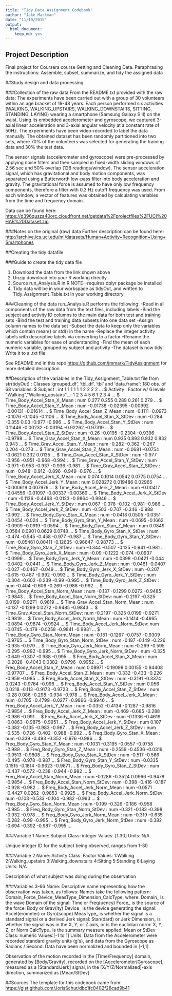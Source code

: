 ```yaml
---
title: "Tidy Data Assignment Codebook"
author: "Jake Markman"
date: "11/19/2015"
output:
  html_document:
    keep_md: yes
---
```


## Project Description
Final project for Coursera course Getting and Cleaning Data.  Paraphrasing the instructions: Assemble, subset, summarize, and tidy the assigned data

##Study design and data processing

###Collection of the raw data
From the README.txt provided with the raw data:
The experiments have been carried out with a group of 30 volunteers within an age bracket of 19-48 years. Each person performed six activities (WALKING, WALKING_UPSTAIRS, WALKING_DOWNSTAIRS, SITTING, STANDING, LAYING) wearing a smartphone (Samsung Galaxy S II) on the waist. Using its embedded accelerometer and gyroscope, we captured 3-axial linear acceleration and 3-axial angular velocity at a constant rate of 50Hz. The experiments have been video-recorded to label the data manually. The obtained dataset has been randomly partitioned into two sets, where 70% of the volunteers was selected for generating the training data and 30% the test data.

The sensor signals (accelerometer and gyroscope) were pre-processed by applying noise filters and then sampled in fixed-width sliding windows of 2.56 sec and 50% overlap (128 readings/window). The sensor acceleration signal, which has gravitational and body motion components, was separated using a Butterworth low-pass filter into body acceleration and gravity. The gravitational force is assumed to have only low frequency components, therefore a filter with 0.3 Hz cutoff frequency was used. From each window, a vector of features was obtained by calculating variables from the time and frequency domain.  

Data can be found here:
https://d396qusza40orc.cloudfront.net/getdata%2Fprojectfiles%2FUCI%20HAR%20Dataset.zip

###Notes on the original (raw) data
Further description can be found here:
http://archive.ics.uci.edu/ml/datasets/Human+Activity+Recognition+Using+Smartphones

##Creating the tidy datafile

###Guide to create the tidy data file
1.  Download the data from the link shown above
2.  Unzip download into your R working directly
3.  Source run_Analysis.R in R NOTE--requires dplyr package be installed
4.  Tidy data will be in your workspace as tidyOut, and written to Tidy_Assignment_Table.txt in your working directory

###Cleaning of the data
run_Analysis.R performs the following:
  -Read in all components of the raw data from the text files, including labels
  -Bind the subject and activity ID columns to the main data for both test and training sets
  -Bind the test and training data subsets into one data set
  -Assign column names to the data set
  -Subset the data to keep only the variables which contain mean() or std() in the name
  -Replace the integer activity labels with descriptive labels via converting to a factor
  -Rename the numeric variables for ease of understanding
  -Find the mean of each numeric variable, grouped by subject and activity
  -The dataset is now tidy! Write it to a .txt file

See README.md in this repo https://github.com/jmmark/TidyAssignment for more detailed description

##Description of the variables in the Tidy_Assignment_Table.txt file
from str(tidyOut) :
Classes ‘grouped_df’, ‘tbl_df’, ‘tbl’ and 'data.frame':	180 obs. of  68 variables:
 $ Subject                        : int  1 1 1 1 1 1 2 2 2 2 ...
 $ Activity                       : Factor w/ 6 levels "Walking","Walking_upstairs",..: 1 2 3 4 5 6 1 2 3 4 ...
 $ Time_Body_Accel_Stan_X_Mean    : num  0.277 0.255 0.289 0.261 0.279 ...
 $ Time_Body_Accel_Stan_Y_Mean    : num  -0.01738 -0.02395 -0.00992 -0.00131 -0.01614 ...
 $ Time_Body_Accel_Stan_Z_Mean    : num  -0.1111 -0.0973 -0.1076 -0.1045 -0.1106 ...
 $ Time_Body_Accel_Stan_X_StDev   : num  -0.284 -0.355 0.03 -0.977 -0.996 ...
 $ Time_Body_Accel_Stan_Y_StDev   : num  0.11446 -0.00232 -0.03194 -0.92262 -0.97319 ...
 $ Time_Body_Accel_Stan_Z_StDev   : num  -0.26 -0.0195 -0.2304 -0.9396 -0.9798 ...
 $ Time_Grav_Accel_Stan_X_Mean    : num  0.935 0.893 0.932 0.832 0.943 ...
 $ Time_Grav_Accel_Stan_Y_Mean    : num  -0.282 -0.362 -0.267 0.204 -0.273 ...
 $ Time_Grav_Accel_Stan_Z_Mean    : num  -0.0681 -0.0754 -0.0621 0.332 0.0135 ...
 $ Time_Grav_Accel_Stan_X_StDev   : num  -0.977 -0.956 -0.951 -0.968 -0.994 ...
 $ Time_Grav_Accel_Stan_Y_StDev   : num  -0.971 -0.953 -0.937 -0.936 -0.981 ...
 $ Time_Grav_Accel_Stan_Z_StDev   : num  -0.948 -0.912 -0.896 -0.949 -0.976 ...
 $ Time_Body_Accel_Jerk_X_Mean    : num  0.074 0.1014 0.0542 0.0775 0.0754 ...
 $ Time_Body_Accel_Jerk_Y_Mean    : num  0.028272 0.019486 0.02965 -0.000619 0.007976 ...
 $ Time_Body_Accel_Jerk_Z_Mean    : num  -0.00417 -0.04556 -0.01097 -0.00337 -0.00369 ...
 $ Time_Body_Accel_Jerk_X_StDev   : num  -0.1136 -0.4468 -0.0123 -0.9864 -0.9946 ...
 $ Time_Body_Accel_Jerk_Y_StDev   : num  0.067 -0.378 -0.102 -0.981 -0.986 ...
 $ Time_Body_Accel_Jerk_Z_StDev   : num  -0.503 -0.707 -0.346 -0.988 -0.992 ...
 $ Time_Body_Gyro_Stan_X_Mean     : num  -0.0418 0.0505 -0.0351 -0.0454 -0.024 ...
 $ Time_Body_Gyro_Stan_Y_Mean     : num  -0.0695 -0.1662 -0.0909 -0.0919 -0.0594 ...
 $ Time_Body_Gyro_Stan_Z_Mean     : num  0.0849 0.0584 0.0901 0.0629 0.0748 ...
 $ Time_Body_Gyro_Stan_X_StDev    : num  -0.474 -0.545 -0.458 -0.977 -0.987 ...
 $ Time_Body_Gyro_Stan_Y_StDev    : num  -0.05461 0.00411 -0.12635 -0.96647 -0.98773 ...
 $ Time_Body_Gyro_Stan_Z_StDev    : num  -0.344 -0.507 -0.125 -0.941 -0.981 ...
 $ Time_Body_Gyro_Jerk_X_Mean     : num  -0.09 -0.1222 -0.074 -0.0937 -0.0996 ...
 $ Time_Body_Gyro_Jerk_Y_Mean     : num  -0.0398 -0.0421 -0.044 -0.0402 -0.0441 ...
 $ Time_Body_Gyro_Jerk_Z_Mean     : num  -0.0461 -0.0407 -0.027 -0.0467 -0.049 ...
 $ Time_Body_Gyro_Jerk_X_StDev    : num  -0.207 -0.615 -0.487 -0.992 -0.993 ...
 $ Time_Body_Gyro_Jerk_Y_StDev    : num  -0.304 -0.602 -0.239 -0.99 -0.995 ...
 $ Time_Body_Gyro_Jerk_Z_StDev    : num  -0.404 -0.606 -0.269 -0.988 -0.992 ...
 $ Time_Body_Accel_Stan_Norm_Mean : num  -0.137 -0.1299 0.0272 -0.9485 -0.9843 ...
 $ Time_Body_Accel_Stan_Norm_StDev: num  -0.2197 -0.325 0.0199 -0.9271 -0.9819 ...
 $ Time_Grav_Accel_Stan_Norm_Mean : num  -0.137 -0.1299 0.0272 -0.9485 -0.9843 ...
 $ Time_Grav_Accel_Stan_Norm_StDev: num  -0.2197 -0.325 0.0199 -0.9271 -0.9819 ...
 $ Time_Body_Accel_Jerk_Norm_Mean : num  -0.1414 -0.4665 -0.0894 -0.9874 -0.9924 ...
 $ Time_Body_Accel_Jerk_Norm_StDev: num  -0.0745 -0.479 -0.0258 -0.9841 -0.9931 ...
 $ Time_Body_Gyro_Stan_Norm_Mean  : num  -0.161 -0.1267 -0.0757 -0.9309 -0.9765 ...
 $ Time_Body_Gyro_Stan_Norm_StDev : num  -0.187 -0.149 -0.226 -0.935 -0.979 ...
 $ Time_Body_Gyro_Jerk_Norm_Mean  : num  -0.299 -0.595 -0.295 -0.992 -0.995 ...
 $ Time_Body_Gyro_Jerk_Norm_StDev : num  -0.325 -0.649 -0.307 -0.988 -0.995 ...
 $ Freq_Body_Accel_Stan_X_Mean    : num  -0.2028 -0.4043 0.0382 -0.9796 -0.9952 ...
 $ Freq_Body_Accel_Stan_Y_Mean    : num  0.08971 -0.19098 0.00155 -0.94408 -0.97707 ...
 $ Freq_Body_Accel_Stan_Z_Mean    : num  -0.332 -0.433 -0.226 -0.959 -0.985 ...
 $ Freq_Body_Accel_Stan_X_StDev   : num  -0.3191 -0.3374 0.0243 -0.9764 -0.996 ...
 $ Freq_Body_Accel_Stan_Y_StDev   : num  0.056 0.0218 -0.113 -0.9173 -0.9723 ...
 $ Freq_Body_Accel_Stan_Z_StDev   : num  -0.28 0.086 -0.298 -0.934 -0.978 ...
 $ Freq_Body_Accel_Jerk_X_Mean    : num  -0.1705 -0.4799 -0.0277 -0.9866 -0.9946 ...
 $ Freq_Body_Accel_Jerk_Y_Mean    : num  -0.0352 -0.4134 -0.1287 -0.9816 -0.9854 ...
 $ Freq_Body_Accel_Jerk_Z_Mean    : num  -0.469 -0.685 -0.288 -0.986 -0.991 ...
 $ Freq_Body_Accel_Jerk_X_StDev   : num  -0.1336 -0.4619 -0.0863 -0.9875 -0.9951 ...
 $ Freq_Body_Accel_Jerk_Y_StDev   : num  0.107 -0.382 -0.135 -0.983 -0.987 ...
 $ Freq_Body_Accel_Jerk_Z_StDev   : num  -0.535 -0.726 -0.402 -0.988 -0.992 ...
 $ Freq_Body_Gyro_Stan_X_Mean     : num  -0.339 -0.493 -0.352 -0.976 -0.986 ...
 $ Freq_Body_Gyro_Stan_Y_Mean     : num  -0.1031 -0.3195 -0.0557 -0.9758 -0.989 ...
 $ Freq_Body_Gyro_Stan_Z_Mean     : num  -0.2559 -0.4536 -0.0319 -0.9513 -0.9808 ...
 $ Freq_Body_Gyro_Stan_X_StDev    : num  -0.517 -0.566 -0.495 -0.978 -0.987 ...
 $ Freq_Body_Gyro_Stan_Y_StDev    : num  -0.0335 0.1515 -0.1814 -0.9623 -0.9871 ...
 $ Freq_Body_Gyro_Stan_Z_StDev    : num  -0.437 -0.572 -0.238 -0.944 -0.982 ...
 $ Freq_Body_Accel_Stan_Norm_Mean : num  -0.1286 -0.3524 0.0966 -0.9478 -0.9854 ...
 $ Freq_Body_Accel_Stan_Norm_StDev: num  -0.398 -0.416 -0.187 -0.928 -0.982 ...
 $ Freq_Body_Accel_Jerk_Norm_Mean : num  -0.0571 -0.4427 0.0262 -0.9853 -0.9925 ...
 $ Freq_Body_Accel_Jerk_Norm_StDev: num  -0.103 -0.533 -0.104 -0.982 -0.993 ...
 $ Freq_Body_Gyro_Stan_Norm_Mean  : num  -0.199 -0.326 -0.186 -0.958 -0.985 ...
 $ Freq_Body_Gyro_Stan_Norm_StDev : num  -0.321 -0.183 -0.398 -0.932 -0.978 ...
 $ Freq_Body_Gyro_Jerk_Norm_Mean  : num  -0.319 -0.635 -0.282 -0.99 -0.995 ...
 $ Freq_Body_Gyro_Jerk_Norm_StDev : num  -0.382 -0.694 -0.392 -0.987 -0.995 ...

###Variable 1
Name: Subject
Class: integer
Values: [1:30]
Units: N/A

Unique integer ID for the subject being observed, ranges from 1-30

###Variable 2
Name: Activity
Class: Factor
Values:
  1:Walking
  2:Walking_upstairs
  3:Walking_downstairs
  4:Sitting
  5:Standing
  6:Laying
Units: N/A

Description of what subject was doing during the observation

###Variables 3-66
Name: Descriptive name representing how the observation was taken, as follows:
  Names take the following pattern: Domain_Force_Device_MeasType_Dimension_CalcType, where:
    Domain_ is the wave Domain of the signal: Time or Freq(uency)
    Force_ is the source of the force: Body or Grav(ity)
    Device_ is the device generating the signal: Accel(erometer) or Gyro(scope)
    MeasType_ is whether the signal is a standard signal or a derived Jerk signal: Stan(dard) or Jerk
    Dimension_ is whether the signal was in the X, Y, or Z axis, or is the euclidian norm: X, Y, Z, or Norm
    CalcType_ is the summary measure applied: Mean or StDev
Class: numeric
Values:[-1 to 1]
Units: Data from the Accelerometer were recorded standard gravity units (g's), and data from the Gyroscope as Radians / Second.
  Data have been normalized and bounded in [-1,1]

Observation of the motion recorded in the [Time/Frequency] domain, generated by [Body/Gravity], recorded on the [Accelerometer/Gyroscope], measured as a [Standard/Jerk] signal, in the [X/Y/Z/Normalized]-axis direction, summarized as [Mean/StDev]

##Sources
The template for this codebook came from:
https://gist.github.com/JorisSchut/dbc1fc0402f28cad9b41
